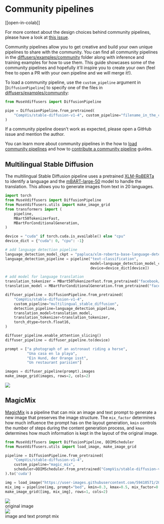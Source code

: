 <!--Copyright 2023 The HuggingFace Team. All rights reserved.

Licensed under the Apache License, Version 2.0 (the "License"); you may not use this file except in compliance with
the License. You may obtain a copy of the License at

http://www.apache.org/licenses/LICENSE-2.0

Unless required by applicable law or agreed to in writing, software distributed under the License is distributed on
an "AS IS" BASIS, WITHOUT WARRANTIES OR CONDITIONS OF ANY KIND, either express or implied. See the License for the
specific language governing permissions and limitations under the License.
-->

# Community pipelines

[[open-in-colab]]

<Tip>

For more context about the design choices behind community pipelines, please have a look at [this issue](https://github.com/huggingface/diffusers/issues/841).

</Tip>

Community pipelines allow you to get creative and build your own unique pipelines to share with the community. You can find all community pipelines in the [diffusers/examples/community](https://github.com/huggingface/diffusers/tree/main/examples/community) folder along with inference and training examples for how to use them. This guide showcases some of the community pipelines and hopefully it'll inspire you to create your own (feel free to open a PR with your own pipeline and we will merge it!).

To load a community pipeline, use the `custom_pipeline` argument in [`DiffusionPipeline`] to specify one of the files in [diffusers/examples/community](https://github.com/huggingface/diffusers/tree/main/examples/community):

```py
from MuseVdiffusers import DiffusionPipeline

pipe = DiffusionPipeline.from_pretrained(
    "CompVis/stable-diffusion-v1-4", custom_pipeline="filename_in_the_community_folder", use_safetensors=True
)
```

If a community pipeline doesn't work as expected, please open a GitHub issue and mention the author.

You can learn more about community pipelines in the how to [load community pipelines](custom_pipeline_overview) and how to [contribute a community pipeline](contribute_pipeline) guides.

## Multilingual Stable Diffusion

The multilingual Stable Diffusion pipeline uses a pretrained [XLM-RoBERTa](https://huggingface.co/papluca/xlm-roberta-base-language-detection) to identify a language and the [mBART-large-50](https://huggingface.co/facebook/mbart-large-50-many-to-one-mmt) model to handle the translation. This allows you to generate images from text in 20 languages.

```py
import torch
from MuseVdiffusers import DiffusionPipeline
from MuseVdiffusers.utils import make_image_grid
from transformers import (
    pipeline,
    MBart50TokenizerFast,
    MBartForConditionalGeneration,
)

device = "cuda" if torch.cuda.is_available() else "cpu"
device_dict = {"cuda": 0, "cpu": -1}

# add language detection pipeline
language_detection_model_ckpt = "papluca/xlm-roberta-base-language-detection"
language_detection_pipeline = pipeline("text-classification",
                                       model=language_detection_model_ckpt,
                                       device=device_dict[device])

# add model for language translation
translation_tokenizer = MBart50TokenizerFast.from_pretrained("facebook/mbart-large-50-many-to-one-mmt")
translation_model = MBartForConditionalGeneration.from_pretrained("facebook/mbart-large-50-many-to-one-mmt").to(device)

diffuser_pipeline = DiffusionPipeline.from_pretrained(
    "CompVis/stable-diffusion-v1-4",
    custom_pipeline="multilingual_stable_diffusion",
    detection_pipeline=language_detection_pipeline,
    translation_model=translation_model,
    translation_tokenizer=translation_tokenizer,
    torch_dtype=torch.float16,
)

diffuser_pipeline.enable_attention_slicing()
diffuser_pipeline = diffuser_pipeline.to(device)

prompt = ["a photograph of an astronaut riding a horse",
          "Una casa en la playa",
          "Ein Hund, der Orange isst",
          "Un restaurant parisien"]

images = diffuser_pipeline(prompt).images
make_image_grid(images, rows=2, cols=2)
```

<div class="flex justify-center">
    <img src="https://user-images.githubusercontent.com/4313860/198328706-295824a4-9856-4ce5-8e66-278ceb42fd29.png"/>
</div>

## MagicMix

[MagicMix](https://huggingface.co/papers/2210.16056) is a pipeline that can mix an image and text prompt to generate a new image that preserves the image structure. The `mix_factor` determines how much influence the prompt has on the layout generation, `kmin` controls the number of steps during the content generation process, and `kmax` determines how much information is kept in the layout of the original image.

```py
from MuseVdiffusers import DiffusionPipeline, DDIMScheduler
from MuseVdiffusers.utils import load_image, make_image_grid

pipeline = DiffusionPipeline.from_pretrained(
    "CompVis/stable-diffusion-v1-4",
    custom_pipeline="magic_mix",
    scheduler=DDIMScheduler.from_pretrained("CompVis/stable-diffusion-v1-4", subfolder="scheduler"),
).to('cuda')

img = load_image("https://user-images.githubusercontent.com/59410571/209578593-141467c7-d831-4792-8b9a-b17dc5e47816.jpg")
mix_img = pipeline(img, prompt="bed", kmin=0.3, kmax=0.5, mix_factor=0.5)
make_image_grid([img, mix_img], rows=1, cols=2)
```

<div class="flex gap-4">
  <div>
    <img class="rounded-xl" src="https://user-images.githubusercontent.com/59410571/209578593-141467c7-d831-4792-8b9a-b17dc5e47816.jpg" />
    <figcaption class="mt-2 text-center text-sm text-gray-500">original image</figcaption>
  </div>
  <div>
    <img class="rounded-xl" src="https://user-images.githubusercontent.com/59410571/209578602-70f323fa-05b7-4dd6-b055-e40683e37914.jpg" />
    <figcaption class="mt-2 text-center text-sm text-gray-500">image and text prompt mix</figcaption>
  </div>
</div>

